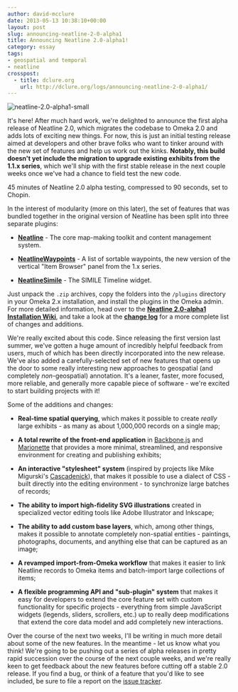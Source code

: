 ```yaml
---
author: david-mcclure
date: 2013-05-13 10:38:10+00:00
layout: post
slug: announcing-neatline-2-0-alpha1
title: Announcing Neatline 2.0-alpha1!
category: essay
tags:
- geospatial and temporal
- neatline
crosspost:
  - title: dclure.org
    url: http://dclure.org/logs/announcing-neatline-2-0-alpha1/
---
```


![neatline-2.0-alpha1-small](http://static.scholarslab.org/wp-content/uploads/2013/05/neatline-2.0-alpha1-small.png)

It's here! After much hard work, we're delighted to announce the first alpha release of Neatline 2.0, which migrates the codebase to Omeka 2.0 and adds lots of exciting new things. For now, this is just an initial testing release aimed at developers and other brave folks who want to tinker around with the new set of features and help us work out the kinks. **Notably, this build doesn't yet include the migration to upgrade existing exhibits from the 1.1.x series**, which we'll ship with the first stable release in the next couple weeks once we've had a chance to field test the new code.


45 minutes of Neatline 2.0 alpha testing, compressed to 90 seconds, set to Chopin.

In the interest of modularity (more on this later), the set of features that was bundled together in the original version of Neatline has been split into three separate plugins:






  * **[Neatline](http://neatline.org/wp-content/uploads/2013/05/Neatline-2.0-alpha1.zip)** - The core map-making toolkit and content management system.



  * **[NeatlineWaypoints](http://neatline.org/wp-content/uploads/2013/05/NeatlineWaypoints-0.1.zip)** - A list of sortable waypoints, the new version of the vertical "Item Browser" panel from the 1.x series.



  * **[NeatlineSimile](http://neatline.org/wp-content/uploads/2013/05/NeatlineSimile-0.1.zip)** - The SIMILE Timeline widget.




Just unpack the `.zip` archives, copy the folders into the `/plugins` directory in your Omeka 2.x installation, and install the plugins in the Omeka admin. For more detailed information, head over to the [**Neatline 2.0-alpha1 Installation Wiki**](https://github.com/scholarslab/Neatline/wiki/Neatline-2.0-alpha1-Installation), and take a look at the [**change log**](https://github.com/scholarslab/Neatline/blob/develop/CHANGELOG.md) for a more complete list of changes and additions.

We're really excited about this code. Since releasing the first version last summer, we've gotten a huge amount of incredibly helpful feedback from users, much of which has been directly incorporated into the new release. We've also added a carefully-selected set of new features that opens up the door to some really interesting new approaches to geospatial (and completely _non_-geospatial) annotation. It's a leaner, faster, more focused, more reliable, and generally more capable piece of software - we're excited to start building projects with it!

Some of the additions and changes:






  * **Real-time spatial querying**, which makes it possible to create _really_ large exhibits - as many as about 1,000,000 records on a single map;




  * **A total rewrite of the front-end application** in [Backbone.js](http://backbonejs.org/) and [Marionette](http://marionettejs.com/) that provides a more minimal, streamlined, and responsive environment for creating and publishing exhibits;




  * **An interactive "stylesheet" system** (inspired by projects like Mike Migurski's [Cascadenick](https://github.com/mapnik/Cascadenik)), that makes it possible to use a dialect of CSS - built directly into the editing environment - to synchronize large batches of records;




  * **The ability to import high-fidelity SVG illustrations** created in specialized vector editing tools like Adobe Illustrator and Inkscape;




  * **The ability to add custom base layers**, which, among other things, makes it possible to annotate completely non-spatial entities - paintings, photographs, documents, and anything else that can be captured as an image;




  * **A revamped import-from-Omeka workflow** that makes it easier to link Neatline records to Omeka items and batch-import large collections of items;




  * **A flexible programming API and "sub-plugin" system** that makes it easy for developers to extend the core feature set with custom functionality for specific projects - everything from simple JavaScript widgets (legends, sliders, scrollers, etc.) up to really deep modifications that extend the core data model and add completely new interactions.





Over the course of the next two weeks, I'll be writing in much more detail about some of the new features. In the meantime - let us know what you think! We're going to be pushing out a series of alpha releases in pretty rapid succession over the course of the next couple weeks, and we're really keen to get feedback about the new features before cutting off a stable 2.0 release. If you find a bug, or think of a feature that you'd like to see included, be sure to file a report on the [issue tracker](https://github.com/scholarslab/Neatline/issues).
